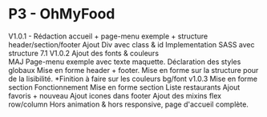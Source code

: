 # P3 - OhMyFood
V1.0.1 - 
Rédaction accueil + page-menu exemple + structure header/section/footer
Ajout Div avec class & id 
Implementation SASS avec structure 7.1
V1.0.2
Ajout des fonts & couleurs  
MAJ Page-menu exemple avec texte maquette.
Déclaration des styles globaux
Mise en forme header + footer.
Mise en forme sur la structure pour de la lisibilité.
*Finition à faire sur les couleurs bg/font
v1.0.3
Mise en forme section Fonctionnement
Mise en forme section Liste restaurants
    Ajout favoris + nouveau
Ajout icones dans footer
Ajout des mixins flex row/column
Hors animation & hors responsive, page d'accueil complète.